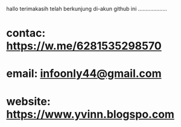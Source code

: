 hallo
  terimakasih
     telah 
        berkunjung
           di-akun
              github 
                 ini
          ...................
# contac: https://w.me/6281535298570
# email: infoonly44@gmail.com
# website: https://www.yvinn.blogspo.com

